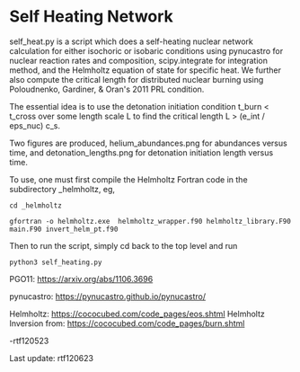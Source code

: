 # Self Heating Network
 self_heat.py is a script which does a self-heating nuclear network calculation 
 for either isochoric or isobaric conditions using pynucastro for nuclear
 reaction rates and composition, scipy.integrate for integration method,
 and the Helmholtz equation of state for specific heat. We further
 also compute the critical length for distributed nuclear burning
 using Poloudnenko, Gardiner, & Oran's 2011 PRL condition.
 
 The essential idea is to use the detonation initiation condition 
 t_burn < t_cross over some length scale L to find the critical length
 L > (e_int / eps_nuc) c_s.

 Two figures are produced, helium_abundances.png for abundances versus
  time, and detonation_lengths.png for detonation initiation length
  versus time.

 To use, one must first compile the Helmholtz Fortran code in the subdirectory
  _helmholtz, eg,
  
 `cd _helmholtz`
 
 `gfortran -o helmholtz.exe  helmholtz_wrapper.f90 helmholtz_library.F90 main.F90 invert_helm_pt.f90`

 Then to run the script, simply cd back to the top level and run

 `python3 self_heating.py`
  
 PGO11: https://arxiv.org/abs/1106.3696
 
 pynucastro: https://pynucastro.github.io/pynucastro/

 Helmholtz: https://cococubed.com/code_pages/eos.shtml
 Helmholtz Inversion from: https://cococubed.com/code_pages/burn.shtml

 -rtf120523

 Last update: rtf120623
